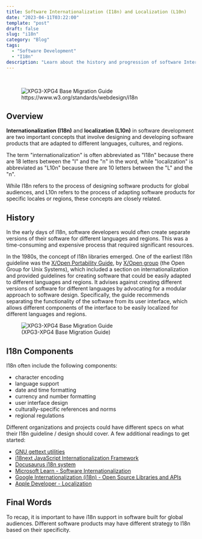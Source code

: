 ```yaml
---
title: Software Internationalization (I18n) and Localization (L10n)
date: "2023-04-11T03:22:00"
template: "post"
draft: false
slug: "i18n"
category: "Blog"
tags:
  - "Software Development"
  - "I18n"
description: "Learn about the history and progression of software Internationalization"
---
```


<br>

<figure style="width: 400px">
	<img src='/media/w3c.png' alt='XPG3-XPG4 Base Migration Guide'>
	<figcaption>https://www.w3.org/standards/webdesign/i18n</figcaption>
</figure>

## Overview

**Internationalization (I18n)** and **localization (L10n)** in software development are two important concepts that involve designing and developing software products that are adapted to different languages, cultures, and regions. 

The term "internationalization" is often abbreviated as "I18n" because there are 18 letters between the "I" and the "n" in the word, while "localization" is abbreviated as "L10n" because there are 10 letters between the "L" and the "n".

While I18n refers to the process of designing software products for global audiences, and L10n refers to the process of adapting software products for specific locales or regions, these concepts are closely related. 

## History 

In the early days of I18n, software developers would often create separate versions of their software for different languages and regions. This was a time-consuming and expensive process that required significant resources.

In the 1980s, the concept of I18n libraries emerged. One of the earliest I18n guideline was the [X/Open Portability Guide](https://en.wikipedia.org/wiki/X/Open#X/Open_Portability_Guide), by [X/Open group](https://en.wikipedia.org/wiki/X/Open) (the Open Group for Unix Systems), which included a section on internationalization and provided guidelines for creating software that could be easily adapted to different languages and regions. It advises against creating different versions of software for different languages by advocating for a modular approach to software design. Specifically, the guide recommends separating the functionality of the software from its user interface, which allows different components of the interface to be easily localized for different languages and regions.


<figure style="width: 500px">
	<img src='/media/xpg.png' alt='XPG3-XPG4 Base Migration Guide'>
	<figcaption>(XPG3-XPG4 Base Migration Guide)</figcaption>
</figure>


## I18n Components

I18n often include the following components:

* character encoding
* language support
* date and time formatting
* currency and number formatting
* user interface design
* culturally-specific references and norms
* regional regulations

Different organizations and projects could have different specs on what their I18n guideline / design should cover. A few additional readings to get started:

* [GNU gettext utilities](https://www.gnu.org/software/gettext/)
* [i18next JavaScript Internationalization Framework](https://www.i18next.com)
* [Docusaurus i18n system](https://docusaurus.io/docs/i18n/introduction)
* [Microsoft Learn - Software Internationalization](https://learn.microsoft.com/en-us/globalization/software-internationalization)
* [Google Internationalization (i18n) - Open Source Libraries and APIs](https://developers.google.com/international)
* [Apple Developer - Localization](https://developer.apple.com/documentation/xcode/localization)


## Final Words 

To recap, it is important to have i18n support in software built for global audiences. Different software products may have different strategy to I18n based on their specificity. 

<br>